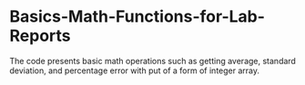 # Basics-Math-Functions-for-Lab-Reports
The code presents basic math operations such as getting average, standard deviation, and percentage error with put of a form of integer array.
